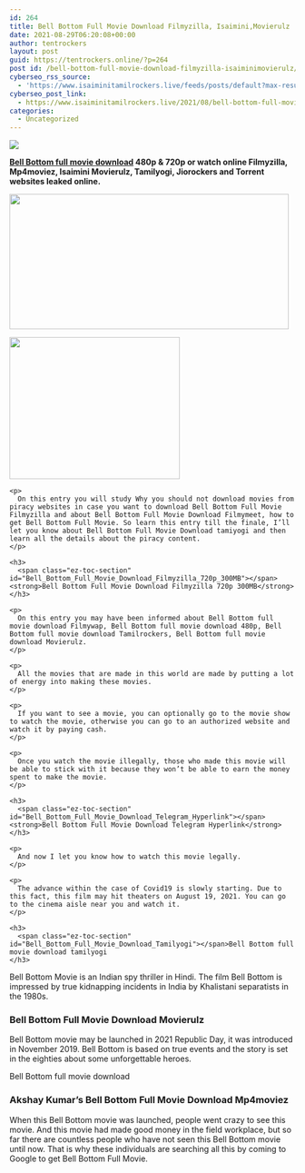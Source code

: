 ```yaml
---
id: 264
title: Bell Bottom Full Movie Download Filmyzilla, Isaimini,Movierulz
date: 2021-08-29T06:20:08+00:00
author: tentrockers
layout: post
guid: https://tentrockers.online/?p=264
post id: /bell-bottom-full-movie-download-filmyzilla-isaiminimovierulz/
cyberseo_rss_source:
  - 'https://www.isaiminitamilrockers.live/feeds/posts/default?max-results=150&start-index=1'
cyberseo_post_link:
  - https://www.isaiminitamilrockers.live/2021/08/bell-bottom-full-movie-download.html
categories:
  - Uncategorized
---
```

<div class="media_block">
  <img src="https://1.bp.blogspot.com/-GEUDY_n-Uq8/YR4sCkLW6zI/AAAAAAAABI0/fRA_v9r8PDQP85JNaQL9UMu9AMU1i6pfQCLcBGAsYHQ/s72-w492-h238-c/Bell-Botton-Full-Movie-Download.jpg" class="media_thumbnail" />
</div>

<meta content="Bell Bottom full movie download 480p & 720p or watch online Filmyzilla, Mp4moviez, Isaimini Movierulz, Tamilyogi, Jiorockers and Torren..." name="twitter:description" />

  


<center>
</center>

**[Bell Bottom full movie download](https://www.tamilrockerz.online/bell-bottom-full-movie-download-filmyzilla-isaiminimovierulz/) 480p & 720p or watch online Filmyzilla, Mp4moviez, Isaimini Movierulz, Tamilyogi, Jiorockers and Torrent websites leaked online.**

<div class="left relative" id="mvp-content-main">
  <div class="separator">
    <a href="https://1.bp.blogspot.com/-GEUDY_n-Uq8/YR4sCkLW6zI/AAAAAAAABI0/fRA_v9r8PDQP85JNaQL9UMu9AMU1i6pfQCLcBGAsYHQ/s930/Bell-Botton-Full-Movie-Download.jpg" imageanchor="1"><img loading="lazy" border="0" data-original-height="539" data-original-width="930" height="238" src="https://1.bp.blogspot.com/-GEUDY_n-Uq8/YR4sCkLW6zI/AAAAAAAABI0/fRA_v9r8PDQP85JNaQL9UMu9AMU1i6pfQCLcBGAsYHQ/w492-h238/Bell-Botton-Full-Movie-Download.jpg" width="492" /></a>
  </div>
  
  <p>
  </p>
  
  <div>
    <div class="separator">
      <a href="https://www.tamilrockerz.online/bell-bottom-full-movie-download-filmyzilla-isaiminimovierulz/" imageanchor="1"><img loading="lazy" border="0" data-original-height="250" data-original-width="300" height="250" src="https://1.bp.blogspot.com/-nfbzYVobUik/YMlpOerzdgI/AAAAAAAAA3Y/aAupsOUs_WMY6Lv7R1OtZhI6OqaRh-YAwCPcBGAYYCw/s0/e854879156f0849f3d27a89db88ed039.png" width="300" /></a>
    </div>
    
    <p>
      On this entry you will study Why you should not download movies from piracy websites in case you want to download Bell Bottom Full Movie Filmyzilla and about Bell Bottom Full Movie Download Filmymeet, how to get Bell Bottom Full Movie. So learn this entry till the finale, I’ll let you know about Bell Bottom Full Movie Download tamiyogi and then learn all the details about the piracy content.
    </p>
    
    <h3>
      <span class="ez-toc-section" id="Bell_Bottom_Full_Movie_Download_Filmyzilla_720p_300MB"></span><strong>Bell Bottom Full Movie Download Filmyzilla 720p 300MB</strong>
    </h3>
    
    <p>
      On this entry you may have been informed about Bell Bottom full movie download Filmywap, Bell Bottom full movie download 480p, Bell Bottom full movie download Tamilrockers, Bell Bottom full movie download Movierulz.
    </p>
    
    <p>
      All the movies that are made in this world are made by putting a lot of energy into making these movies.
    </p>
    
    <p>
      If you want to see a movie, you can optionally go to the movie show to watch the movie, otherwise you can go to an authorized website and watch it by paying cash.
    </p>
    
    <p>
      Once you watch the movie illegally, those who made this movie will be able to stick with it because they won’t be able to earn the money spent to make the movie.
    </p>
    
    <h3>
      <span class="ez-toc-section" id="Bell_Bottom_Full_Movie_Download_Telegram_Hyperlink"></span><strong>Bell Bottom Full Movie Download Telegram Hyperlink</strong>
    </h3>
    
    <p>
      And now I let you know how to watch this movie legally.
    </p>
    
    <p>
      The advance within the case of Covid19 is slowly starting. Due to this fact, this film may hit theaters on August 19, 2021. You can go to the cinema aisle near you and watch it.
    </p>
    
    <h3>
      <span class="ez-toc-section" id="Bell_Bottom_Full_Movie_Download_Tamilyogi"></span>Bell Bottom full movie download tamilyogi
    </h3>
  </div>
</div>

Bell Bottom Movie is an Indian spy thriller in Hindi. The film Bell Bottom is impressed by true kidnapping incidents in India by Khalistani separatists in the 1980s.

### **Bell Bottom Full Movie Download Movierulz**

Bell Bottom movie may be launched in 2021 Republic Day, it was introduced in November 2019. Bell Bottom is based on true events and the story is set in the eighties about some unforgettable heroes.

<div class="su-heading su-heading-style-default su-heading-align-center" id>
  <p>
    Bell Bottom full movie download
  </p>
</div>

### <span class="ez-toc-section" id="Akshay_Kumars_Bell_Bottom_Full_Movie_Download_Mp4moviez"></span>**Akshay Kumar’s Bell Bottom Full Movie Download Mp4moviez**

When this Bell Bottom movie was launched, people went crazy to see this movie. And this movie had made good money in the field workplace, but so far there are countless people who have not seen this Bell Bottom movie until now. That is why these individuals are searching all this by coming to Google to get Bell Bottom Full Movie.

<center>
</center>